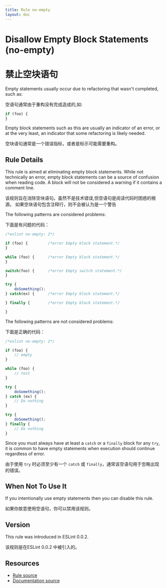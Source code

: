 ```yaml
---
title: Rule no-empty
layout: doc
---
```

<!-- Note: No pull requests accepted for this file. See README.md in the root directory for details. -->
# Disallow Empty Block Statements (no-empty)

# 禁止空块语句

Empty statements usually occur due to refactoring that wasn't completed, such as:

空语句通常由于重构没有完成造成的,如:

```js
if (foo) {
}
```

Empty block statements such as this are usually an indicator of an error, or at the very least, an indicator that some refactoring is likely needed.

空块语句通常是一个错误指标，或者是标示可能需要重构。

## Rule Details

This rule is aimed at eliminating empty block statements. While not technically an error, empty block statements can be a source of confusion when reading code.
A block will not be considered a warning if it contains a comment line.

该规则旨在消除空块语句。虽然不是技术错误,但空语句是阅读代码时困惑的根源。
如果空块语句包含注释行，则不会被认为是一个警告

The following patterns are considered problems:

下面是有问题的代码：

```js
/*eslint no-empty: 2*/

if (foo) {         /*error Empty block statement.*/
}

while (foo) {      /*error Empty block statement.*/
}

switch(foo) {      /*error Empty switch statement.*/
}

try {
    doSomething();
} catch(ex) {      /*error Empty block statement.*/

} finally {        /*error Empty block statement.*/

}
```

The following patterns are not considered problems:

下面是正确的代码：

```js
/*eslint no-empty: 2*/

if (foo) {
    // empty
}

while (foo) {
    // test
}

try {
    doSomething();
} catch (ex) {
    // Do nothing
}

try {
    doSomething();
} finally {
    // Do nothing
}
```

Since you must always have at least a `catch` or a `finally` block for any `try`, it is common to have empty statements when execution should continue regardless of error.

由于使用 `try` 时必须至少有一个 `catch` 或 `finally`，通常该空语句用于忽略出现的错误。

## When Not To Use It

If you intentionally use empty statements then you can disable this rule.

如果你故意使用空语句，你可以禁用该规则。

## Version

This rule was introduced in ESLint 0.0.2.

该规则是在ESLint 0.0.2 中被引入的。

## Resources

* [Rule source](https://github.com/eslint/eslint/tree/master/lib/rules/no-empty.js)
* [Documentation source](https://github.com/eslint/eslint/tree/master/docs/rules/no-empty.md)
